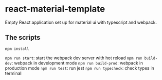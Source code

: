 # react-material-template

Empty React application set up for material ui with typescript and webpack.

## The scripts

`npm install`

`npm run start`: start the webpack dev server with hot reload
`npm run build-dev`: webpack in development mode
`npm run build-prod`: webpack in production mode
`npm run test`: run jest
`npm run typecheck`: check types in terminal
